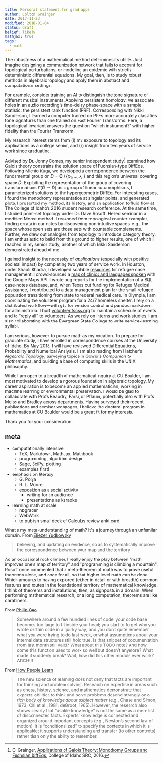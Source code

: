```yaml
---
title: Personal statement for grad apps
author: Colton Grainger
date: 2017-11-23
modified: 2018-01-04
status: draft
belief: likely
mathjax: true
tags: 
  - math
---
```


The robustness of a mathematical method determines its utility. Just
imagine designing a communication network that fails to account for
topological perturbations, or modeling an epidemic with strictly
deterministic differential equations. My goal, then, is to study robust
methods in algebraic topology and apply them in abstract and
computational settings.

For example, consider training an AI to distinguish the tone signature
of different musical instruments. Applying persistent homology, we
associate holes in an audio recording’s time-delay phase-space with a
sample statistic: the persistent rank function (PRF). Corresponding with
Nikki Sanderson, I learned a computer trained on PRFs more accurately
classifies tone signatures than one trained on Fast Fourier Transforms.
Here, a topological invariant answers the question “which instrument?”
with higher fidelity than the Fourier Transform.

My research interest stems from (i) my exposure to topology and its
applications as a college senior, and (ii) insight from two years of
service work since graduating.

Advised by Dr. Jonny Comes, my senior independent study[^1] examined how
Galois theory constrains the solution space of Fuchsian-type DiffEqs.
Following Michio Kuga, we developed a correspondence between the
fundamental group on $D = \mathbf{C}\setminus\{x_1,\ldots,x_n\}$ and
this region’s universal covering space $\tilde{D}$. Exploiting the
representation of the group of covering transformations
$\Gamma(\tilde{D} \to \tilde{D})$ as a group of linear automorphisms, I
parameterized solutions to the hypergeometric DiffEq. For interesting
cases, I found the monodromy representation at singular points, and
generated plots. I presented my method, its history, and an application
to fluid flow at The College of Idaho’s 2016 student research
conference. At the same time, I studied point-set topology under
Dr. Dave Rosoff. He led seminar in a modified Moore method. I reasoned
from topological counter examples, finding errata in our notes by
discovering non-intuitive spaces, e.g., the space whose open sets are
those sets with countable complements. Further, we drew out analogies
from topology to introduce category theory. I am enthusiastic to build
from this ground to higher results, one of which I reached in my senior
study, another of which Nikki Sanderson demonstrated ahead of me.

I gained insight to the necessity of *applications* (especially with
positive societal impact) by completing two years of service work. In
Houston, under Shaoli Bhadra, I developed scalable
[resources](https://github.com/coltongrainger/ymca-resources) for
refugee case management. I crowd-sourced a [map of clinics and languages
spoken](https://drive.google.com/open?id=1kk9yn6-4nifHLIf2tGYbW_7PiYo&usp=sharing)
with the Google Maps API. I wrote bug reports for the implementation of
a SQL case-notes database, and, when Texas cut funding for Refugee
Medical Assistance, I contributed to a data management plan for the
small refugee population transitioning from state to federal medical
care. In Olympia, I am coordinating the volunteer program for a 24/7
homeless shelter. I rely on a distributed workflow—with `git` for
version control and pandoc markdown for administrivia. I built
[volunteer.fscss.org](http://volunteer.fscss.org) to maintain a schedule
of events and to “reply all” to volunteers. As we rely on interns and
work-studies, I am also collaborating with the Evergreen State College
to write service-learning syllabi.

I am serious, however, to pursue math as my vocation. To prepare for
graduate study, I have enrolled in correspondence courses at the
University of Idaho. By May 2018, I will have reviewed Differential
Equations, Probability and Numerical Analysis. I am also reading from
Hatcher’s *Algebraic Topology*, surveying topics in Gower’s *Companion
to Mathematics*, and building a base of computing skills in the UNIX
philosophy.

While I am open to a breadth of mathematical inquiry at CU Boulder, I am
most motivated to develop a rigorous foundation in algebraic
topology. My career aspiration is to become an applied mathematician, working
in machine learning or environmental preservation. I would be glad to
collaborate with Profs Beaudry, Farsi, or Pflaum, potentially also with
Profs Meiss and Bradley across departments. Having surveyed their recent
publications and seminar webpages, I believe the doctoral program in
mathematics at CU Boulder would be a great fit for my interests.

Thank you for your consideration.

[^1]: C. Grainger, [Applications of Galois Theory: Monodromy Groups and Fuchsian DiffEqs](http://coltongrainger.com/documents/cgrainger_coursework_galois_poster.pdf), College of Idaho SRC, 2016.

## meta 

- computationally intensive
	- TeX, Markdown, MathJax, Mathbook
	- programming, algorithm design
	- Sage, SciPy, plotting
	- examples first!
- emphasis on literacy
	- G. Polya
	- R. L. Moore
	- exposition as a social activity
		- writing for an audience
		- presentations as karaoke
- learning math at scale
	- nbgrader
	- WebWork
	- to publish small deck of Calculus review anki card

What's my meta-understanding of math? It's a journey through an unfamilar domain. From [Eliezer Yudkowsky](http://lesswrong.com/lw/31/what_do_we_mean_by_rationality/)
> believing, and updating on evidence, so as to systematically improve the correspondence between your map and the territory

As an occasional rock climber, I really enjoy the play between "math improves one's map of territory" and "programming is climbing a mountain". Rosoff once commented that a meta-theorem of math was to prove useful theorems alone, and once for all, so that higher level math can be done. Which amounts to having explored (either in detail or with breadth) common features and routes in the foundational territory of mathematical knowledge. I think of theorems and installations, then, as signposts in a domain. When performing mathematical research, or a long computation, theorems are like carabiners.

From [Philip Guo](https://www.oreilly.com/ideas/code-carabiners-essential-protection-tools-for-safe-programming)
> Somewhere around a few hundred lines of code, your code base becomes too large to fit inside your head; you start to forget why you wrote certain code in a quirky way; and you don’t quite remember what you were trying to do last week, or what assumptions about your internal data structures still hold true. Is that snippet of documentation from last month still valid? What about this TODO note? And how come this function used to work so well but doesn’t anymore? What made it suddenly break? Wait, how did this other module ever work? ARGH!!!

From [How People Learn](https://www.colorado.edu/MCDB/LearningBiology/readings/How-people-learn.pdf) 
> The new science of learning does not deny that facts are important for thinking and problem solving. Research on expertise in areas such as chess, history, science, and mathematics demonstrate that experts’ abilities to think and solve problems depend strongly on a *rich body of knowledge about subject matter* (e.g., Chase and Simon, 1973; Chi et al., 1981; deGroot, 1965).  However, the research also shows clearly that “usable knowledge” is not the same as a mere list of disconnected facts. Experts’ knowledge is connected and organized around important concepts (e.g., Newton’s second law of motion); it is “conditionalized” to specify the contexts in which it is applicable; it supports understanding and transfer (to other contexts) rather than only the ability to remember.

